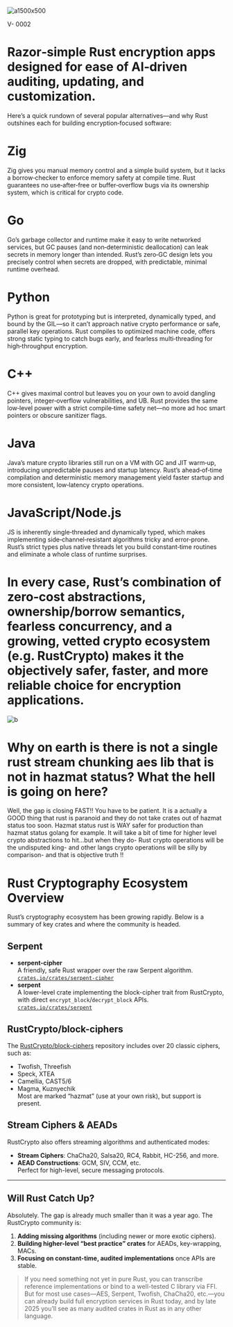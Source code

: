 






![a1500x500](https://github.com/user-attachments/assets/0bd62453-af4a-46c4-8430-9ad3d433e48e)








V- 0002

# Razor‑simple Rust encryption apps designed for ease of AI‑driven auditing, updating, and customization.




 Here’s a quick rundown of several popular alternatives—and why Rust outshines each for building encryption‑focused software:

# Zig

Zig gives you manual memory control and a simple build system, but it lacks a borrow‑checker to enforce memory safety at compile time. Rust guarantees no use‑after‑free or buffer‑overflow bugs via its ownership system, which is critical for crypto code.

# Go

 Go’s garbage collector and runtime make it easy to write networked services, but GC pauses (and non‑deterministic deallocation) can leak secrets in memory longer than intended. Rust’s zero‑GC design lets you precisely control when secrets are dropped, with predictable, minimal runtime overhead.

 # Python

 Python is great for prototyping but is interpreted, dynamically typed, and bound by the GIL—so it can’t approach native crypto performance or safe, parallel key operations. Rust compiles to optimized machine code, offers strong static typing to catch bugs early, and fearless multi‑threading for high‑throughput encryption.

# C++

 C++ gives maximal control but leaves you on your own to avoid dangling pointers, integer‑overflow vulnerabilities, and UB. Rust provides the same low‑level power with a strict compile‑time safety net—no more ad hoc smart pointers or obscure sanitizer flags.

# Java

 Java’s mature crypto libraries still run on a VM with GC and JIT warm‑up, introducing unpredictable pauses and startup latency. Rust’s ahead‑of‑time compilation and deterministic memory management yield faster startup and more consistent, low‑latency crypto operations.

# JavaScript/Node.js

 JS is inherently single‑threaded and dynamically typed, which makes implementing side‑channel‑resistant algorithms tricky and error‑prone. Rust’s strict types plus native threads let you build constant‑time routines and eliminate a whole class of runtime surprises.

# In every case, Rust’s combination of zero‑cost abstractions, ownership/borrow semantics, fearless concurrency, and a growing, vetted crypto ecosystem (e.g. RustCrypto) makes it the objectively safer, faster, and more reliable choice for encryption applications.








![b](https://github.com/user-attachments/assets/baf7ff2c-acc4-46d5-82a5-f54d307d6f52)





# Why on earth is there is not a single rust stream chunking aes lib that is not in hazmat status? What the hell is going on here? 


Well, the gap is closing FAST!! You have to be patient. It is a actually a GOOD thing that rust is paranoid and they do not take crates out of hazmat status too soon. Hazmat status rust is WAY safer for production than hazmat status golang for example. It will take a bit of time for higher level crypto abstractions to hit...but when they do- Rust crypto operations will be the undisputed king- and other langs crypto operations will be silly by comparison- and that is objective truth !! 

# Rust Cryptography Ecosystem Overview

Rust’s cryptography ecosystem has been growing rapidly. Below is a summary of key crates and where the community is headed.

## Serpent
- **serpent-cipher**  
  A friendly, safe Rust wrapper over the raw Serpent algorithm.  
  [`crates.io/crates/serpent-cipher`](https://crates.io/crates/serpent-cipher)
- **serpent**  
  A lower-level crate implementing the block-cipher trait from RustCrypto, with direct `encrypt_block`/`decrypt_block` APIs.  
  [`crates.io/crates/serpent`](https://crates.io/crates/serpent)

## RustCrypto/block-ciphers
The [RustCrypto/block-ciphers](https://github.com/RustCrypto/block-ciphers) repository includes over 20 classic ciphers, such as:
- Twofish, Threefish
- Speck, XTEA
- Camellia, CAST5/6
- Magma, Kuznyechik  
Most are marked “hazmat” (use at your own risk), but support is present.

## Stream Ciphers & AEADs
RustCrypto also offers streaming algorithms and authenticated modes:
- **Stream Ciphers**: ChaCha20, Salsa20, RC4, Rabbit, HC-256, and more.  
- **AEAD Constructions**: GCM, SIV, CCM, etc.  
  Perfect for high-level, secure messaging protocols.

---

## Will Rust Catch Up?
Absolutely. The gap is already much smaller than it was a year ago. The RustCrypto community is:
1. **Adding missing algorithms** (including newer or more exotic ciphers).  
2. **Building higher-level “best practice” crates** for AEADs, key-wrapping, MACs.  
3. **Focusing on constant-time, audited implementations** once APIs are stable.

> If you need something not yet in pure Rust, you can transcribe reference implementations or bind to a well-tested C library via FFI.  
> But for most use cases—AES, Serpent, Twofish, ChaCha20, etc.—you can already build full encryption services in Rust today, and by late 2025 you’ll see as many audited crates in Rust as in any other language.




















